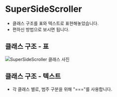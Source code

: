 # SuperSideScroller
- 클래스 구조를 표와 텍스트로 표현해놓았습니다.
- 편하신 방법으로 보시면 됩니다.

## 클래스 구조 - 표
![SuperSideScroller 클래스 사진](https://github.com/ernati/SuperSideScroller/assets/31719912/6eb5def7-fded-4e86-a963-b418c7a11041)



## 클래스 구조 - 텍스트
- 각 클래스 별로, 범주 구분을 위해 "==="를 사용합니다.
